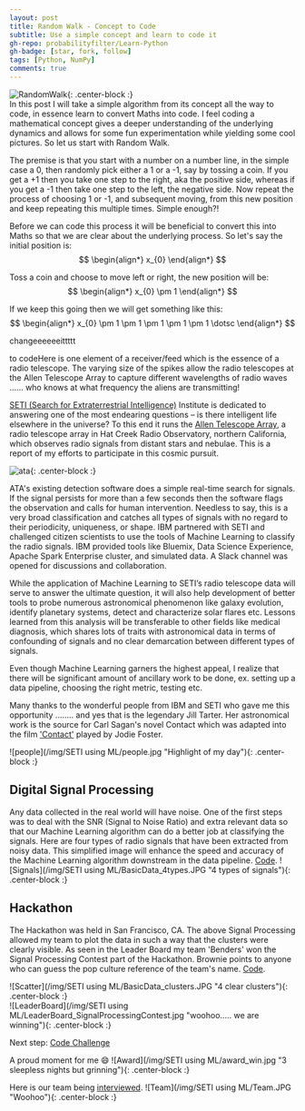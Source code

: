 ```yaml
---
layout: post
title: Random Walk - Concept to Code
subtitle: Use a simple concept and learn to code it 
gh-repo: probabilityfilter/Learn-Python
gh-badge: [star, fork, follow]
tags: [Python, NumPy]
comments: true
---
```


![RandomWalk](/img/RandomWalk/GaltonBoard.jpg "Galton Board"){: .center-block :}  
In this post I will take a simple algorithm from its concept all the way to code, in essence learn to convert Maths into code. I feel coding a mathematical concept gives a deeper understanding of the underlying dynamics and allows for some fun experimentation while yielding some cool pictures. So let us start with Random Walk.

The premise is that you start with a number on a number line, in the simple case a 0, then randomly pick either a 1 or a -1, say by tossing a coin. If you get a +1 then you take one step to the right, aka the positive side, whereas if you get a -1 then take one step to the left, the negative side. Now repeat the process of choosing 1 or -1, and subsequent moving, from this new position and keep repeating this multiple times. Simple enough?!

Before we can code this process it will be beneficial to convert this into Maths so that we are clear about the underlying process. So let's say the initial position is:  
$$ \begin{align*} x_{0} \end{align*} $$  

Toss a coin and choose to move left or right, the new position will be:  
$$ \begin{align*} x_{0} \pm 1 \end{align*} $$  

If we keep this going then we will get something like this:  
$$ \begin{align*} x_{0} \pm 1 \pm 1 \pm 1 \pm 1 \pm 1 \dotsc \end{align*} $$  

changeeeeeeittttt

to codeHere is one element of a receiver/feed which is the essence of a radio telescope. The varying size of the spikes allow the radio telescopes at the Allen Telescope Array to capture different wavelengths of radio waves ...... who knows at what frequency the aliens are transmitting!  

[SETI (Search for Extraterrestrial Intelligence)](https://www.seti.org/) Institute is dedicated to answering one of the most endearing questions – is there intelligent life elsewhere in the universe? To this end it runs the [Allen Telescope Array](https://www.seti.org/seti-institute/project/details/fact-sheet), a radio telescope array in Hat Creek Radio Observatory, northern California, which observes radio signals from distant stars and nebulae. This is a report of my efforts to participate in this cosmic pursuit.

![ata](https://upload.wikimedia.org/wikipedia/commons/0/0c/C_G-K_-_DSC_0421.jpg "Radio Telescope"){: .center-block :}  

ATA's existing detection software does a simple real-time search for signals. If the signal persists for more than a few seconds then the software flags the observation and calls for human intervention. Needless to say, this is a very broad classification and catches all types of signals with no regard to their periodicity, uniqueness, or shape. IBM partnered with SETI and challenged citizen scientists to use the tools of Machine Learning to classify the radio signals. IBM provided tools like Bluemix, Data Science Experience, Apache Spark Enterprise cluster, and simulated data. A Slack channel was opened for discussions and collaboration.

While the application of Machine Learning to SETI’s radio telescope data will serve to answer the ultimate question, it will also help development of better tools to probe numerous astronomical phenomenon like galaxy evolution, identify planetary systems, detect and characterize solar flares etc. Lessons learned from this analysis will be transferable to other fields like medical diagnosis, which shares lots of traits with astronomical data in terms of confounding of signals and no clear demarcation between different types of signals.

Even though Machine Learning garners the highest appeal, I realize that there will be significant amount of ancillary work to be done, ex. setting up a data pipeline, choosing the right metric, testing etc.

Many thanks to the wonderful people from IBM and SETI who gave me this opportunity ........ and yes that is the legendary Jill Tarter. Her astronomical work is the source for Carl Sagan's novel Contact which was adapted into the film ['Contact'](https://en.wikipedia.org/wiki/Contact_(1997_American_film)) played by Jodie Foster.

![people](/img/SETI using ML/people.jpg "Highlight of my day"){: .center-block :}  

## Digital Signal Processing
Any data collected in the real world will have noise. One of the first steps was to deal with the SNR (Signal to Noise Ratio) and extra relevant data so that our Machine Learning algorithm can do a better job at classifying the signals. Here are four types of radio signals that have been extracted from noisy data. This simplified image will enhance the speed and accuracy of the Machine Learning algorithm downstream in the data pipeline. [Code](https://github.com/probabilityfilter/ML-SETI-IBM/blob/master/notebooks/ArunPrimary_testset_preview_DSP.ipynb).
![Signals](/img/SETI using ML/BasicData_4types.JPG "4 types of signals"){: .center-block :}  

## Hackathon
The Hackathon was held in San Francisco, CA. The above Signal Processing allowed my team to plot the data in such a way that the clusters were clearly visible. As seen in the Leader Board my team 'Benders' won the Signal Processing Contest part of the Hackathon. Brownie points to anyone who can guess the pop culture reference of the team's name. [Code](https://github.com/probabilityfilter/ML-SETI-IBM/blob/master/notebooks/Arun_nonNN%2BHakcathonBasic.ipynb).

![Scatter](/img/SETI using ML/BasicData_clusters.JPG "4 clear clusters"){: .center-block :}  
![LeaderBoard](/img/SETI using ML/LeaderBoard_SignalProcessingContest.jpg "woohoo..... we are winning"){: .center-block :}  

Next step: [Code Challenge](https://probabilityfilter.github.io/2017-09-10-SETI-IBM-CodeChallenge/)

A proud moment for me :smile:
![Award](/img/SETI using ML/award_win.jpg "3 sleepless nights but grinning"){: .center-block :}

Here is our team being [interviewed](https://youtu.be/yYk4eNAVR1k?t=1197).
![Team](/img/SETI using ML/Team.JPG "Woohoo"){: .center-block :}  
